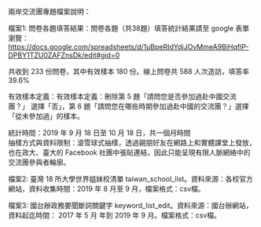兩岸交流團專題檔案說明：

檔案1: 問卷各題填答結果：問卷各題（共38題）填答統計結果請至 google 表單瀏覽：https://docs.google.com/spreadsheets/d/1uBpeRIdYdjJOvMmeA9BiHqflP-DPBY1TZU0ZAFZnsDk/edit#gid=0

共收到 233 份問卷，其中有效樣本 180 份。線上問卷共 588 人次造訪，填答率 39.6%

有效樣本定義：有效樣本定義：刪除第 5 題「請問您是否參加過赴中國交流團？」 選擇「否」，第 6 題「請問您在哪些時期參加過赴中國的交流團？」選擇「從未參加過」的樣本。
			
統計時間：2019 年 9 月 18 日至 10 月 18 日，共一個月時間			
抽樣方式與資料限制：滾雪球式抽樣，透過親朋好友在網路上和實體課堂上發放，也在政大、臺大的 Facebook 社團中張貼連結，因此只能呈現有限人脈網絡中的交流團參與者輪廓。				

檔案2: 臺灣 18 所大學世界姐妹校清單 taiwan_school_list。資料來源：各校官方網站，資料收集時間：2019 年 8 月至 9 月，檔案格式：csv檔。

檔案3: 國台辦政務要聞斷詞關鍵字 keyword_list_edit。資料來源：國台辦網站，資料起迄時間： 2017 年 5 月 年到 2019 年 9 月。檔案格式：csv檔。